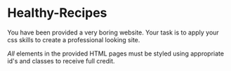 # Healthy-Recipes

You have been provided a very boring website.  Your task is to apply your css skills to create a professional looking site.  

*All* elements in the provided HTML pages must be styled using appropriate id's and classes to receive full credit.    
